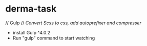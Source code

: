 # derma-task

// Gulp //
*Convert Scss to css, add autoprefixer and compresser*
- install Gulp ^4.0.2
- Run "gulp" command to start watching
